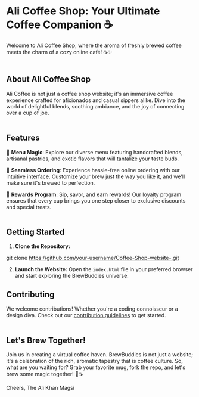 # Ali Coffee Shop: Your Ultimate Coffee Companion ☕

Welcome to Ali Coffee Shop, where the aroma of freshly brewed coffee meets the charm of a cozy online café! ☕✨
<br></br>

## About Ali Coffee Shop

Ali Coffee is not just a coffee shop website; it's an immersive coffee experience crafted for aficionados and casual sippers alike. Dive into the world of delightful blends, soothing ambiance, and the joy of connecting over a cup of joe.
<br></br>

## Features

🌟 **Menu Magic**: Explore our diverse menu featuring handcrafted blends, artisanal pastries, and exotic flavors that will tantalize your taste buds.

🚀 **Seamless Ordering**: Experience hassle-free online ordering with our intuitive interface. Customize your brew just the way you like it, and we'll make sure it's brewed to perfection.

🎉 **Rewards Program**: Sip, savor, and earn rewards! Our loyalty program ensures that every cup brings you one step closer to exclusive discounts and special treats.
<br></br>

## Getting Started

1. **Clone the Repository:**

git clone https://github.com/your-username/Coffee-Shop-website-.git


2. **Launch the Website:**
Open the `index.html` file in your preferred browser and start exploring the BrewBuddies universe.

## Contributing

We welcome contributions! Whether you're a coding connoisseur or a design diva. Check out our [contribution guidelines](CONTRIBUTING.md) to get started.
<br></br>

## Let's Brew Together!

Join us in creating a virtual coffee haven. BrewBuddies is not just a website; it's a celebration of the rich, aromatic tapestry that is coffee culture. So, what are you waiting for? Grab your favorite mug, fork the repo, and let's brew some magic together! 🎉☕

Cheers,
The Ali Khan Magsi 
